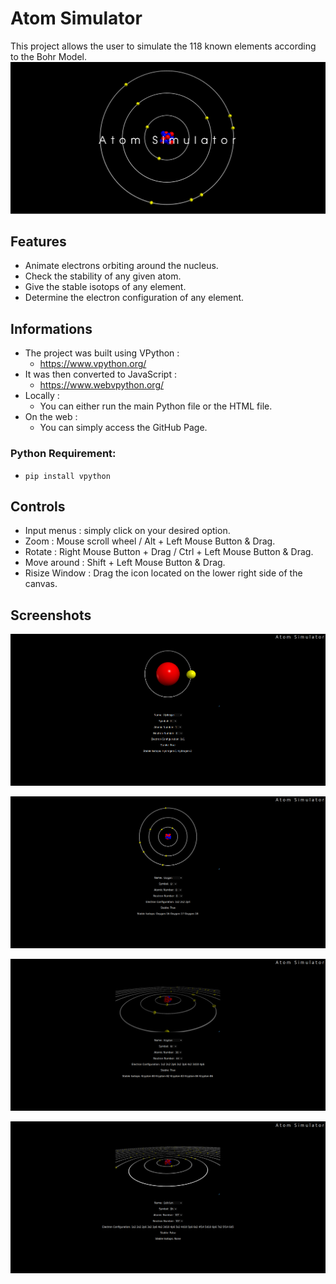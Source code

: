# Atom Simulator
This project allows the user to simulate the 118 known elements according to the Bohr Model.
![atomsim](docs/imgs/atom_simulator.png) 
## Features
* Animate electrons orbiting around the nucleus.
* Check the stability of any given atom.
* Give the stable isotops of any element.
* Determine the electron configuration of any element.

## Informations
* The project was built using VPython :
    * https://www.vpython.org/
* It was then converted to JavaScript :
    * https://www.webvpython.org/
* Locally :
    * You can either run the main Python file or the HTML file.
* On the web :
    * You can simply access the GitHub Page.

### Python Requirement:
* `pip install vpython`

## Controls
* Input menus : simply click on your desired option.
* Zoom : Mouse scroll wheel / Alt + Left Mouse Button & Drag.
* Rotate : Right Mouse Button + Drag / Ctrl + Left Mouse Button & Drag.
* Move around : Shift + Left Mouse Button & Drag.
* Risize Window : Drag the icon located on the lower right side of the canvas.
## Screenshots
![atomsim1](docs/imgs/2022-11-26_11-11_1.png) 

![atomsim2](docs/imgs/2022-11-26_11-12.png) 

![atomsim3](docs/imgs/2022-11-26_11-15.png) 

![atomsim4](docs/imgs/2022-11-26_11-19.png) 
 
